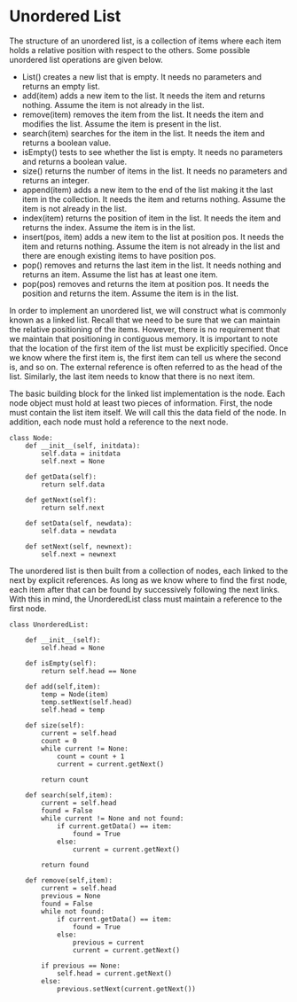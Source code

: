 # Unordered List
The structure of an unordered list, is a collection of items where each item holds a
relative position with respect to the others. Some possible unordered list operations are
given below.
- List() creates a new list that is empty. It needs no parameters and returns an empty list.
- add(item) adds a new item to the list. It needs the item and returns nothing. Assume the
item is not already in the list.
- remove(item) removes the item from the list. It needs the item and modifies the list.
Assume the item is present in the list.
- search(item) searches for the item in the list. It needs the item and returns a boolean
value.
- isEmpty() tests to see whether the list is empty. It needs no parameters and returns a
boolean value.
- size() returns the number of items in the list. It needs no parameters and returns an
integer.
- append(item) adds a new item to the end of the list making it the last item in the
collection. It needs the item and returns nothing. Assume the item is not already in the
list.
- index(item) returns the position of item in the list. It needs the item and returns the
index. Assume the item is in the list.
- insert(pos, item) adds a new item to the list at position pos. It needs the item and
returns nothing. Assume the item is not already in the list and there are enough existing
items to have position pos.
- pop() removes and returns the last item in the list. It needs nothing and returns an item.
Assume the list has at least one item.
- pop(pos) removes and returns the item at position pos. It needs the position and returns
the item. Assume the item is in the list.

In order to implement an unordered list, we will construct what is commonly known as a
linked list. Recall that we need to be sure that we can maintain the relative positioning of
the items. However, there is no requirement that we maintain that positioning in contiguous
memory. It is important to note that the location of the first item of the list must be
explicitly specified. Once we know where the first item is, the first item can tell us where
the second is, and so on. The external reference is often referred to as the head of the
list. Similarly, the last item needs to know that there is no next item.

The basic building block for the linked list implementation is the node. Each node object
must hold at least two pieces of information. First, the node must contain the list item
itself. We will call this the data field of the node. In addition, each node must hold a
reference to the next node.

```
class Node:
    def __init__(self, initdata):
        self.data = initdata
        self.next = None

    def getData(self):
        return self.data

    def getNext(self):
        return self.next

    def setData(self, newdata):
        self.data = newdata

    def setNext(self, newnext):
        self.next = newnext
```

The unordered list is then built from a collection of nodes, each linked to the next by
explicit references. As long as we know where to find the first node, each item after that
can be found by successively following the next links. With this in mind, the UnorderedList
class must maintain a reference to the first node.

```
class UnorderedList:

    def __init__(self):
        self.head = None

    def isEmpty(self):
        return self.head == None

    def add(self,item):
        temp = Node(item)
        temp.setNext(self.head)
        self.head = temp

    def size(self):
        current = self.head
        count = 0
        while current != None:
            count = count + 1
            current = current.getNext()

        return count

    def search(self,item):
        current = self.head
        found = False
        while current != None and not found:
            if current.getData() == item:
                found = True
            else:
                current = current.getNext()

        return found

    def remove(self,item):
        current = self.head
        previous = None
        found = False
        while not found:
            if current.getData() == item:
                found = True
            else:
                previous = current
                current = current.getNext()

        if previous == None:
            self.head = current.getNext()
        else:
            previous.setNext(current.getNext())
```
